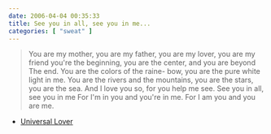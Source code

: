 ```yaml
---
date: 2006-04-04 00:35:33
title: See you in all, see you in me...
categories: [ "sweat" ]
---
```


> You are my mother, you are
my father,  you are my lover,
you are my friend
you're the beginning, you are
the center, and you are beyond
The end.
You are the colors of the raine-
bow, you are the pure white
light in me.
You are the rivers and the
mountains,  you are the stars,
you are the sea.
And I love you so, for you
help me see.  See you in all, see
you in me
For I'm in you and you're in
me.  For I am you and you are
me.

- [Universal Lover](http://www.welcomehome.org/rainbow/music/rainbow_spirit/)

